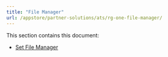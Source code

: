 ```yaml
---
title: "File Manager"
url: /appstore/partner-solutions/ats/rg-one-file-manager/
---
```


This section contains this document:

* [Set File Manager](/appstore/partner-solutions/ats/rg-one-set-file-manager/)
